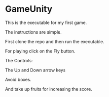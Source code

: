 # GameUnity
This is the executable for my first game.

The instructions are simple.

First clone the repo and then run the executable.

For playing click on the Fly button.

The Controls:

The Up and Down arrow keys

Avoid boxes.

And take up fruits for increasing the score.